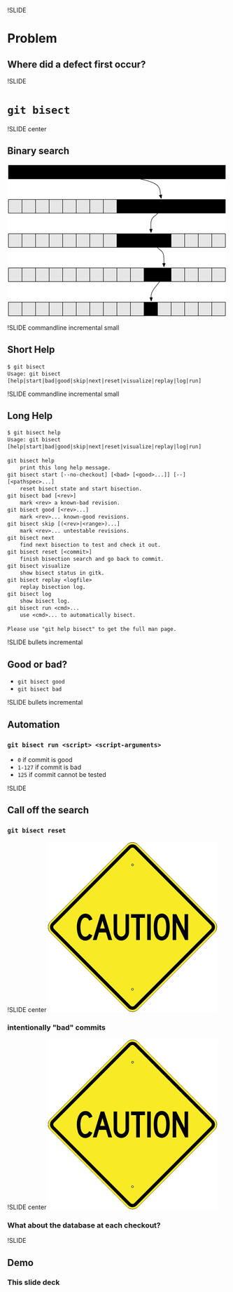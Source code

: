 !SLIDE
# Problem
## Where did a defect first occur?

!SLIDE
# `git bisect`

!SLIDE center
## Binary search
![binary search](images/binary_search.png)

!SLIDE commandline incremental small
## Short Help

    $ git bisect
    Usage: git bisect [help|start|bad|good|skip|next|reset|visualize|replay|log|run]

!SLIDE commandline incremental small
## Long Help

    $ git bisect help
    Usage: git bisect [help|start|bad|good|skip|next|reset|visualize|replay|log|run]

    git bisect help
    	print this long help message.
    git bisect start [--no-checkout] [<bad> [<good>...]] [--] [<pathspec>...]
    	reset bisect state and start bisection.
    git bisect bad [<rev>]
    	mark <rev> a known-bad revision.
    git bisect good [<rev>...]
    	mark <rev>... known-good revisions.
    git bisect skip [(<rev>|<range>)...]
    	mark <rev>... untestable revisions.
    git bisect next
    	find next bisection to test and check it out.
    git bisect reset [<commit>]
    	finish bisection search and go back to commit.
    git bisect visualize
    	show bisect status in gitk.
    git bisect replay <logfile>
    	replay bisection log.
    git bisect log
    	show bisect log.
    git bisect run <cmd>...
    	use <cmd>... to automatically bisect.

    Please use "git help bisect" to get the full man page.

!SLIDE bullets incremental
## Good or bad?

* `git bisect good`
* `git bisect bad`

!SLIDE bullets incremental
## Automation
### `git bisect run <script> <script-arguments>`

* `0` if commit is good
* `1-127` if commit is bad
* `125` if commit cannot be tested

!SLIDE
## Call off the search
### `git bisect reset`

!SLIDE center
![caution](images/caution.png)
### intentionally "bad" commits

!SLIDE center
![caution](images/caution.png)
### What about the database at each checkout?

!SLIDE
## Demo
### This slide deck

